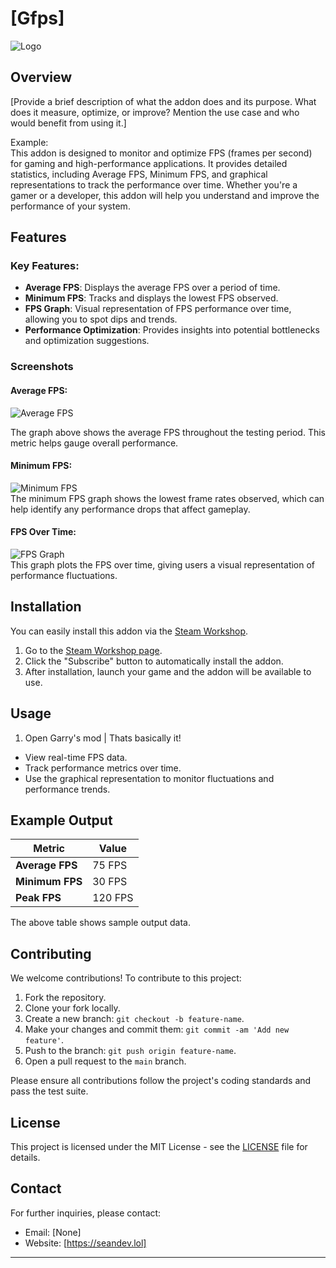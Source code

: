 <h1>[Gfps]</h1>

![Logo](https://github.com/user-attachments/assets/4ce70a1a-c106-4d9b-9cfc-40b5255496bc)


## Overview

[Provide a brief description of what the addon does and its purpose. What does it measure, optimize, or improve? Mention the use case and who would benefit from using it.]

Example:  
This addon is designed to monitor and optimize FPS (frames per second) for gaming and high-performance applications. It provides detailed statistics, including Average FPS, Minimum FPS, and graphical representations to track the performance over time. Whether you're a gamer or a developer, this addon will help you understand and improve the performance of your system.

## Features

### Key Features:
- **Average FPS**: Displays the average FPS over a period of time.
- **Minimum FPS**: Tracks and displays the lowest FPS observed.
- **FPS Graph**: Visual representation of FPS performance over time, allowing you to spot dips and trends.
- **Performance Optimization**: Provides insights into potential bottlenecks and optimization suggestions.

### Screenshots

#### Average FPS:
![Average FPS](https://github.com/user-attachments/assets/5501e7e8-aa05-4fdc-b4c9-e7df79f194e6)


The graph above shows the average FPS throughout the testing period. This metric helps gauge overall performance.

#### Minimum FPS:
![Minimum FPS](https://github.com/user-attachments/assets/5501e7e8-aa05-4fdc-b4c9-e7df79f194e6)  
The minimum FPS graph shows the lowest frame rates observed, which can help identify any performance drops that affect gameplay.

#### FPS Over Time:
![FPS Graph](https://github.com/user-attachments/assets/5501e7e8-aa05-4fdc-b4c9-e7df79f194e6)  
This graph plots the FPS over time, giving users a visual representation of performance fluctuations.

## Installation

You can easily install this addon via the [Steam Workshop](https://steamcommunity.com/).

1. Go to the [Steam Workshop page](https://steamcommunity.com/).
2. Click the "Subscribe" button to automatically install the addon.
3. After installation, launch your game and the addon will be available to use.

## Usage
1. Open Garry's mod | Thats basically it!

- View real-time FPS data.
- Track performance metrics over time.
- Use the graphical representation to monitor fluctuations and performance trends.

## Example Output

| Metric          | Value        |
|-----------------|--------------|
| **Average FPS** | 75 FPS       |
| **Minimum FPS** | 30 FPS       |
| **Peak FPS**    | 120 FPS      |

The above table shows sample output data.

## Contributing

We welcome contributions! To contribute to this project:

1. Fork the repository.
2. Clone your fork locally.
3. Create a new branch: `git checkout -b feature-name`.
4. Make your changes and commit them: `git commit -am 'Add new feature'`.
5. Push to the branch: `git push origin feature-name`.
6. Open a pull request to the `main` branch.

Please ensure all contributions follow the project's coding standards and pass the test suite.

## License

This project is licensed under the MIT License - see the [LICENSE](LICENSE) file for details.

## Contact

For further inquiries, please contact:

- Email: [None]
- Website: [https://seandev.lol]

---
